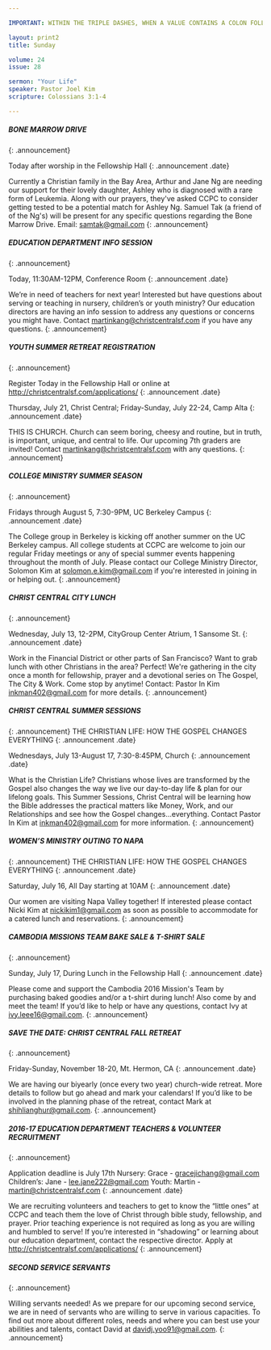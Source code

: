 ```yaml
--- 

IMPORTANT: WITHIN THE TRIPLE DASHES, WHEN A VALUE CONTAINS A COLON FOLLOWED BY A SPACE, YOU MUST USE &#58; INSTEAD OF THE COLON

layout: print2
title: Sunday

volume: 24
issue: 28

sermon: "Your Life"
speaker: Pastor Joel Kim
scripture: Colossians 3:1-4

---
```


##### BONE MARROW DRIVE
{: .announcement}

Today after worship in the Fellowship Hall 
{: .announcement .date}

Currently a Christian family in the Bay Area, Arthur and Jane Ng are needing our support for their lovely daughter, Ashley who is diagnosed with a rare form of Leukemia. Along with our prayers, they've asked CCPC to consider getting tested to be a potential match for Ashley Ng. Samuel Tak (a friend of of the Ng's) will be present for any specific questions regarding the Bone Marrow Drive. Email: samtak@gmail.com
{: .announcement}

##### EDUCATION DEPARTMENT INFO SESSION
{: .announcement}

Today, 11:30AM-12PM, Conference Room 
{: .announcement .date}

We’re in need of teachers for next year! Interested but have questions about serving or teaching in nursery, children’s or youth ministry? Our education directors are having an info session to address any questions or concerns you might have. Contact martinkang@christcentralsf.com if you have any questions.
{: .announcement}

##### YOUTH SUMMER RETREAT REGISTRATION
{: .announcement}

Register Today in the Fellowship Hall or online at http://christcentralsf.com/applications/
{: .announcement .date}

Thursday, July 21, Christ Central; Friday-Sunday, July 22-24, Camp Alta
{: .announcement .date}

THIS IS CHURCH. Church can seem boring, cheesy and routine, but in truth, is important, unique, and central to life. Our upcoming 7th graders are invited! Contact martinkang@christcentralsf.com with any questions.
{: .announcement}


##### COLLEGE MINISTRY SUMMER SEASON

{: .announcement}

Fridays through August 5, 7:30-9PM, UC Berkeley Campus
{: .announcement .date}

The College group in Berkeley is kicking off another summer on the UC Berkeley campus. All college students at CCPC are welcome to join our regular Friday meetings or any of special summer events happening throughout the month of July. Please contact our College Ministry Director, Solomon Kim at solomon.e.kim@gmail.com if you're interested in joining in or helping out.
{: .announcement}

##### CHRIST CENTRAL CITY LUNCH
{: .announcement}

Wednesday, July 13, 12-2PM, CityGroup Center Atrium, 1 Sansome St.
{: .announcement .date}

Work in the Financial District or other parts of San Francisco? Want to grab lunch with other Christians in the area? Perfect! We're gathering in the city once a month for fellowship, prayer and a devotional series on The Gospel, The City & Work. Come stop by anytime! Contact: Pastor In Kim inkman402@gmail.com for more details.
{: .announcement}

##### CHRIST CENTRAL SUMMER SESSIONS
{: .announcement}
THE CHRISTIAN LIFE: HOW THE GOSPEL CHANGES EVERYTHING
{: .announcement .date}

Wednesdays, July 13-August 17, 7:30-8:45PM, Church
{: .announcement .date}

What is the Christian Life? Christians whose lives are transformed by the Gospel also changes the way we live our day-to-day life & plan for our lifelong goals. This Summer Sessions, Christ Central will be learning how the Bible addresses the practical matters like Money, Work, and our Relationships and see how the Gospel changes…everything. Contact Pastor In Kim at inkman402@gmail.com for more information.
{: .announcement}


##### WOMEN’S MINISTRY OUTING TO NAPA 
{: .announcement}
THE CHRISTIAN LIFE: HOW THE GOSPEL CHANGES EVERYTHING
{: .announcement .date}

Saturday, July 16, All Day starting at 10AM
{: .announcement .date}

Our women are visiting Napa Valley together! If interested please contact Nicki Kim at nickikim1@gmail.com as soon as possible to accommodate for a catered lunch and reservations.
{: .announcement}

##### CAMBODIA MISSIONS TEAM BAKE SALE & T-SHIRT SALE
{: .announcement}

Sunday, July 17, During Lunch in the Fellowship Hall
{: .announcement .date}

Please come and support the Cambodia 2016 Mission's Team by purchasing baked goodies and/or a t-shirt during lunch! Also come by and meet the team! If you’d like to help or have any questions, contact Ivy at ivy.leee16@gmail.com.
{: .announcement}

##### SAVE THE DATE: CHRIST CENTRAL FALL RETREAT
{: .announcement}

Friday-Sunday, November 18-20, Mt. Hermon, CA
{: .announcement .date}

We are having our biyearly (once every two year) church-wide retreat. More details to follow but go ahead and mark your calendars! If you’d like to be involved in the planning phase of the retreat, contact Mark at shihlianghur@gmail.com.
{: .announcement}

##### 2016-17 EDUCATION DEPARTMENT TEACHERS & VOLUNTEER RECRUITMENT
{: .announcement}

Application deadline is July 17th
Nursery: Grace - gracejichang@gmail.com
Children’s: Jane - lee.jane222@gmail.com
Youth: Martin - martin@christcentralsf.com
{: .announcement .date}

We are recruiting volunteers and teachers to get to know the “little ones” at CCPC and teach them the love of Christ through bible study, fellowship, and prayer. Prior teaching experience is not required as long as you are willing and humbled to serve!  If you’re interested in “shadowing” or learning about our education department, contact the respective director. Apply at http://christcentralsf.com/applications/ 
{: .announcement} 

##### SECOND SERVICE SERVANTS
{: .announcement}

Willing servants needed! As we prepare for our upcoming second service, we are in need of servants who are willing to serve in various capacities. To find out more about different roles, needs and where you can best use your abilities and talents, contact David at davidj.yoo91@gmail.com.
{: .announcement}